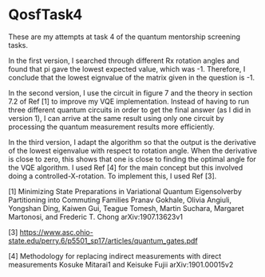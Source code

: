 # QosfTask4

These are my attempts at task 4 of the quantum mentorship screening tasks. 

In the first version, I searched through different Rx rotation angles and found that pi gave the lowest expected value, which was -1. Therefore, I conclude that the lowest eignvalue of the matrix given in the question is -1.

In the second version, I use the circuit in figure 7 and the theory in section 7.2 of Ref [1] to improve my VQE implementation. Instead of having to run three different quantum circuits in order to get the final answer (as I did in version 1), I can arrive at the same result using only one circuit by processing the quantum measurement results more efficiently.

In the third version, I adapt the algorithm so that the output is the derivative of the lowest eigenvalue with respect to rotation angle. When the derivative is close to zero, this shows that one is close to finding the optimal angle for the VQE algorithm. I used Ref [4] for the main concept but this involved doing a controlled-X-rotation. To implement this, I used Ref [3].

[1] Minimizing State Preparations in Variational Quantum Eigensolverby Partitioning into Commuting Families
    Pranav Gokhale, Olivia Angiuli, Yongshan Ding, Kaiwen Gui, Teague Tomesh, Martin Suchara, Margaret Martonosi, and Frederic T. Chong
    arXiv:1907.13623v1
    
[3] https://www.asc.ohio-state.edu/perry.6/p5501_sp17/articles/quantum_gates.pdf

[4] Methodology for replacing indirect measurements with direct measurements
    Kosuke  Mitarai1 and  Keisuke  Fujii
    arXiv:1901.00015v2
